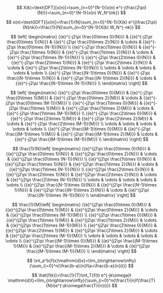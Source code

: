 $$
X(k)=\text{DFT}[x(n)]=\sum_{n=0}^{N-1}{x(n) e^{-j\frac{2\pi}{N}}}=\sum_{n=0}^{N-1}{x(n) W_N^{nk}}
$$

$$
x(n)=\text{IDFT}[x(n)]=\frac{1}{N}\sum_{n=0}^{N-1}{X(k) e^{j\frac{2\pi}{N}nk}}=\frac{1}{N}\sum_{n=0}^{N-1}{X(k) W_N^{-nk}}
$$



$$
\left[ \begin{matrix}
   {{e}^{-j2\pi \frac{0\times 0}{N}}} & {{e}^{-j2\pi \frac{0\times 1}{N}}} & {{e}^{-j2\pi \frac{0\times 2}{N}}} & \cdots  & {{e}^{-j2\pi \frac{0\times (N-1)}{N}}}  \\
   {{e}^{-j2\pi \frac{1\times 0}{N}}} & {{e}^{-j2\pi \frac{1\times 1}{N}}} & {{e}^{-j2\pi \frac{1\times 2}{N}}} & \cdots  & {{e}^{-j2\pi \frac{1\times (N-1)}{N}}}  \\
   {{e}^{-j2\pi \frac{2\times 0}{N}}} & {{e}^{-j2\pi \frac{2\times 1}{N}}} & {{e}^{-j2\pi \frac{2\times 2}{N}}} & \cdots  & {{e}^{-j2\pi \frac{2\times (N-1)}{N}}}  \\
   \vdots  & \vdots  & \vdots  & \vdots  & \vdots   \\
   {{e}^{-j2\pi \frac{(N-1)\times 0}{N}}} & {{e}^{-j2\pi \frac{(N-1)\times 1}{N}}} & {{e}^{-j2\pi \frac{(N-1)\times 2}{N}}} & \cdots  & {{e}^{-j2\pi \frac{(N-1)\times (N-1)}{N}}}  \\
\end{matrix} \right]
$$

$$
\left[ \begin{matrix}
   {{e}^{-j2\pi \frac{0\times 0}{M}}} & {{e}^{-j2\pi \frac{0\times 1}{M}}} & {{e}^{-j2\pi \frac{0\times 2}{M}}} & \cdots  & {{e}^{-j2\pi \frac{0\times (M-1)}{M}}}  \\
   {{e}^{-j2\pi \frac{1\times 0}{M}}} & {{e}^{-j2\pi \frac{1\times 1}{M}}} & {{e}^{-j2\pi \frac{1\times 2}{M}}} & \cdots  & {{e}^{-j2\pi \frac{1\times (M-1)}{M}}}  \\
   {{e}^{-j2\pi \frac{2\times 0}{M}}} & {{e}^{-j2\pi \frac{2\times 1}{M}}} & {{e}^{-j2\pi \frac{2\times 2}{M}}} & \cdots  & {{e}^{-j2\pi \frac{2\times (M-1)}{M}}}  \\
   \vdots  & \vdots  & \vdots  & \vdots  & \vdots   \\
   {{e}^{-j2\pi \frac{(M-1)\times 0}{M}}} & {{e}^{-j2\pi \frac{(M-1)\times 1}{M}}} & {{e}^{-j2\pi \frac{(M-1)\times 2}{M}}} & \cdots  & {{e}^{-j2\pi \frac{(M-1)\times (M-1)}{M}}}  \\
\end{matrix} \right]
$$

$$
\frac{1}{N}\left[ \begin{matrix}
   {{e}^{j2\pi \frac{0\times 0}{N}}} & {{e}^{j2\pi \frac{0\times 1}{N}}} & {{e}^{j2\pi \frac{0\times 2}{N}}} & \cdots  & {{e}^{j2\pi \frac{0\times (N-1)}{N}}}  \\
   {{e}^{j2\pi \frac{1\times 0}{N}}} & {{e}^{j2\pi \frac{1\times 1}{N}}} & {{e}^{j2\pi \frac{1\times 2}{N}}} & \cdots  & {{e}^{j2\pi \frac{1\times (N-1)}{N}}}  \\
   {{e}^{j2\pi \frac{2\times 0}{N}}} & {{e}^{j2\pi \frac{2\times 1}{N}}} & {{e}^{j2\pi \frac{2\times 2}{N}}} & \cdots  & {{e}^{j2\pi \frac{2\times (N-1)}{N}}}  \\
   \vdots  & \vdots  & \vdots  & \vdots  & \vdots   \\
   {{e}^{j2\pi \frac{(N-1)\times 0}{N}}} & {{e}^{j2\pi \frac{(N-1)\times 1}{N}}} & {{e}^{j2\pi \frac{(N-1)\times 2}{N}}} & \cdots  & {{e}^{j2\pi \frac{(N-1)\times (N-1)}{N}}}  \\
\end{matrix} \right]
$$

$$
\frac{1}{M}\left[ \begin{matrix}
   {{e}^{j2\pi \frac{0\times 0}{M}}} & {{e}^{j2\pi \frac{0\times 1}{M}}} & {{e}^{j2\pi \frac{0\times 2}{M}}} & \cdots  & {{e}^{j2\pi \frac{0\times (M-1)}{M}}}  \\
   {{e}^{j2\pi \frac{1\times 0}{M}}} & {{e}^{j2\pi \frac{1\times 1}{M}}} & {{e}^{j2\pi \frac{1\times 2}{M}}} & \cdots  & {{e}^{j2\pi \frac{1\times (M-1)}{M}}}  \\
   {{e}^{j2\pi \frac{2\times 0}{M}}} & {{e}^{j2\pi \frac{2\times 1}{M}}} & {{e}^{j2\pi \frac{2\times 2}{M}}} & \cdots  & {{e}^{j2\pi \frac{2\times (M-1)}{M}}}  \\
   \vdots  & \vdots  & \vdots  & \vdots  & \vdots   \\
   {{e}^{j2\pi \frac{(M-1)\times 0}{M}}} & {{e}^{j2\pi \frac{(M-1)\times 1}{M}}} & {{e}^{j2\pi \frac{(M-1)\times 2}{M}}} & \cdots  & {{e}^{j2\pi \frac{(M-1)\times (M-1)}{M}}}  \\
\end{matrix} \right]
$$

$$
\int_a^b{f(x)\mathrm{d}x}=\lim_{n\rightarrow\infty}{\sum_{i=0}^n{\frac{b-a}{n}f(a+\frac{b-a}{n}i)}}
$$

$$
\hat{f(k)}=\frac{1}{T}\int_T{f(t) e^{-jk\omega}t \mathrm{d}t}=\lim_{n\rightarrow\infty}{\sum_{i=0}^n{\frac{1}{n}f(\frac{T}{N}i)e^{-jk\omega\frac{T}{n}i}}}
$$

